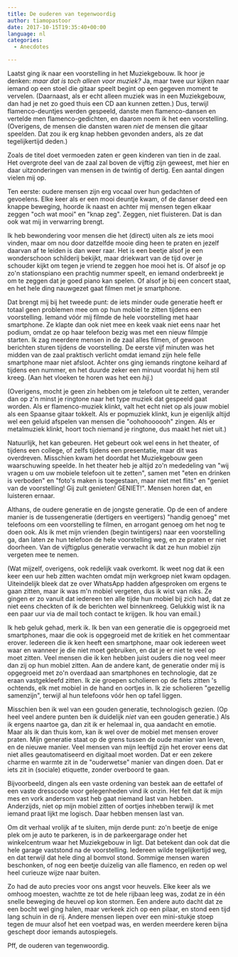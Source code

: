 ```yaml
---
title: De ouderen van tegenwoordig
author: tiamopastoor
date: 2017-10-15T19:35:40+00:00
language: nl
categories:
  - Anecdotes

---
```

Laatst ging ik naar een voorstelling in het Muziekgebouw. Ik hoor je denken: _maar dat is toch alleen voor muziek?_ Ja, maar twee uur kijken naar iemand op een stoel die gitaar speelt begint op een gegeven moment te vervelen. (Daarnaast, als er echt alleen muziek was in een Muziekgebouw, dan had je net zo goed thuis een CD aan kunnen zetten.) Dus, terwijl flamenco-deuntjes werden gespeeld, danste men flamenco-dansen en vertelde men flamenco-gedichten, en daarom noem ik het een voorstelling. (Overigens, de mensen die dansten waren _niet_ de mensen die gitaar speelden. Dat zou ik erg knap hebben gevonden anders, als ze dat tegelijkertijd deden.)

Zoals de titel doet vermoeden zaten er geen kinderen van tien in de zaal. Het overgrote deel van de zaal zal boven de vijftig zijn geweest, met hier en daar uitzonderingen van mensen in de twintig of dertig. Een aantal dingen vielen mij op.


Ten eerste: oudere mensen zijn erg vocaal over hun gedachten of gevoelens. Elke keer als er een mooi deuntje kwam, of de danser deed een knappe beweging, hoorde ik naast en achter mij mensen tegen elkaar zeggen "och wat mooi" en "knap zeg". Zeggen, niet fluisteren. Dat is dan ook wat mij in verwarring brengt.

Ik heb bewondering voor mensen die het (direct) uiten als ze iets mooi vinden, maar om nou door datzelfde mooie ding heen te praten en jezelf daarvan af te leiden is dan weer raar. Het is een beetje alsof je een wonderschoon schilderij bekijkt, maar driekwart van de tijd over je schouder kijkt om tegen je vriend te zeggen hoe mooi het is. Of alsof je op zo'n stationspiano een prachtig nummer speelt, en iemand onderbreekt je om te zeggen dat je goed piano kan spelen. Of alsof je bij een concert staat, en het hele ding nauwgezet gaat filmen met je smartphone.

Dat brengt mij bij het tweede punt: de iets minder oude generatie heeft er totaal geen problemen mee om op hun mobiel te zitten tijdens een voorstelling. Iemand vóór mij filmde de hele voorstelling met haar smartphone. Ze klapte dan ook niet mee en keek vaak niet eens naar het podium, omdat ze op haar telefoon bezig was met een nieuw filmpje starten. Ik zag meerdere mensen in de zaal alles filmen, of gewoon berichten sturen tijdens de voorstelling. De eerste vijf minuten was het midden van de zaal praktisch verlicht omdat iemand zijn hele felle smartphone maar niet afsloot. Achter ons ging iemands ringtone keihard af tijdens een nummer, en het duurde zeker een minuut voordat hij hem stil kreeg. (Aan het vloeken te horen was het een _hij_.)

(Overigens, mocht je geen zin hebben om je telefoon uit te zetten, verander dan op z'n minst je ringtone naar het type muziek dat gespeeld gaat worden. Als er flamenco-muziek klinkt, valt het echt niet op als jouw mobiel als een Spaanse gitaar tokkelt. Als er popmuziek klinkt, kun je eigenlijk altijd wel een geluid afspelen van mensen die "oohohoooooh" zingen. Als er metalmuziek klinkt, hoort toch niemand je ringtone, dus maakt het niet uit.)

Natuurlijk, het kan gebeuren. Het gebeurt ook wel eens in het theater, of tijdens een college, of zelfs tijdens een presentatie, maar dit was overdreven. Misschien kwam het doordat het Muziekgebouw geen waarschuwing speelde. In het theater heb je altijd zo'n mededeling van "wij vragen u om uw mobiele telefoon uit te zetten", samen met "eten en drinken is verboden" en "foto's maken is toegestaan, maar niet met flits" en "geniet van de voorstelling! Gij zult genieten! GENIET!". Mensen horen dat, en luisteren ernaar.

Althans, de oudere generatie en de jongste generatie. Op de een of andere manier is de tussengeneratie (dertigers en veertigers) "handig genoeg" met telefoons om een voorstelling te filmen, en arrogant genoeg om het nog te doen ook. Als ik met mijn vrienden (begin twintigers) naar een voorstelling ga, dan laten ze hun telefoon de hele voorstelling weg, en ze praten er niet doorheen. Van de vijftigplus generatie verwacht ik dat ze hun mobiel zijn vergeten mee te nemen.

(Wat mijzelf, overigens, ook redelijk vaak overkomt. Ik weet nog dat ik een keer een uur heb zitten wachten omdat mijn werkgroep niet kwam opdagen. Uiteindelijk bleek dat ze over WhatsApp hadden afgesproken om ergens te gaan zitten, maar ik was m'n mobiel vergeten, dus ik wist van niks. Ze gingen er zo vanuit dat iedereen ten alle tijde hun mobiel bij zich had, dat ze niet eens checkten of ik de berichten wel binnenkreeg. Gelukkig wist ik na een paar uur via de mail toch contact te krijgen. Ik hou van email.)

Ik heb geluk gehad, merk ik. Ik ben van een generatie die is opgegroeid met smartphones, maar die ook is opgegroeid met de kritiek en het commentaar erover. Iedereen die ik ken heeft een smartphone, maar ook iedereen weet waar en wanneer je die niet moet gebruiken, en dat je er niet te veel op moet zitten. Veel mensen die ik ken hebben juist ouders die nog veel meer dan zij op hun mobiel zitten. Aan de andere kant, de generatie onder mij is opgegroeid met zo'n overdaad aan smartphones en technologie, dat ze eraan vastgekleefd zitten. Ik zie groepen scholieren op de fiets zitten 's ochtends, elk met mobiel in de hand en oortjes in. Ik zie scholieren "gezellig samenzijn", terwijl al hun telefoons vóór hen op tafel liggen.

Misschien ben ik wel van een gouden generatie, technologisch gezien. (Op heel veel andere punten ben ik duidelijk _niet_ van een gouden generatie.) Als ik ergens naartoe ga, dan zit ik er helemaal in, qua aandacht en emotie. Maar als ik dan thuis kom, kan ik wel over de mobiel met mensen erover praten. Mijn generatie staat op de grens tussen de oude manier van leven, en de nieuwe manier. Veel mensen van mijn leeftijd zijn het erover eens dat niet alles geautomatiseerd en digitaal moet worden. Dat er een zekere charme en warmte zit in de "ouderwetse" manier van dingen doen. Dat er iets zit in (sociale) etiquette, zonder overboord te gaan.

Bijvoorbeeld, dingen als een vaste ordening van bestek aan de eettafel of een vaste dresscode voor gelegenheden vind ik onzin. Het feit dat ik mijn mes en vork andersom vast heb gaat niemand last van hebben. Anderzijds, niet op mijn mobiel zitten of oortjes inhebben terwijl ik met iemand praat lijkt me logisch. Daar hebben mensen last van.

Om dit verhaal vrolijk af te sluiten, mijn derde punt: zo'n beetje de enige plek om je auto te parkeren, is in de parkeergarage onder het winkelcentrum waar het Muziekgebouw in ligt. Dat betekent dan ook dat die hele garage vaststond na de voorstelling. Iedereen wilde tegelijkertijd weg, en dat terwijl dat hele ding al bomvol stond. Sommige mensen waren beschonken, of nog een beetje duizelig van alle flamenco, en reden op wel heel curieuze wijze naar buiten.

Zo had de auto precies voor ons angst voor heuvels. Elke keer als we omhoog moesten, wachtte ze tot de hele rijbaan leeg was, zodat ze in één snelle beweging de heuvel op kon stormen. Een andere auto dacht dat ze een bocht wel ging halen, maar verkeek zich op een pilaar, en stond een tijd lang schuin in de rij. Andere mensen liepen over een mini-stukje stoep tegen de muur alsof het een voetpad was, en werden meerdere keren bijna geschept door iemands autospiegels.

Pff, de ouderen van tegenwoordig.